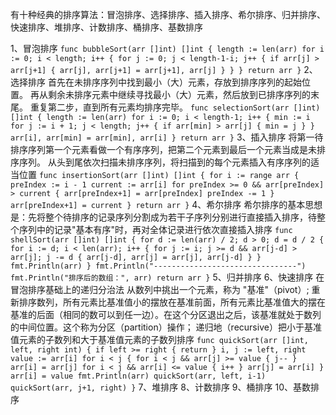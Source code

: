 有十种经典的排序算法：冒泡排序、选择排序、插入排序、希尔排序、归并排序、快速排序、堆排序、计数排序、桶排序、基数排序

1、冒泡排序
`
func bubbleSort(arr []int) []int {
        length := len(arr)
        for i := 0; i < length; i++ {
                for j := 0; j < length-1-i; j++ {
                        if arr[j] > arr[j+1] {
                                arr[j], arr[j+1] = arr[j+1], arr[j]
                        }
                }
        }
        return arr
}
`
2、选择排序
首先在未排序序列中找到最小（大）元素，存放到排序序列的起始位置。
再从剩余未排序元素中继续寻找最小（大）元素，然后放到已排序序列的末尾。
重复第二步，直到所有元素均排序完毕。
`
func selectionSort(arr []int) []int {
        length := len(arr)
        for i := 0; i < length-1; i++ {
                min := i
                for j := i + 1; j < length; j++ {
                        if arr[min] > arr[j] {
                                min = j
                        }
                }
                arr[i], arr[min] = arr[min], arr[i]
        }
        return arr
}
`
3、插入排序
将第一待排序序列第一个元素看做一个有序序列，把第二个元素到最后一个元素当成是未排序序列。
从头到尾依次扫描未排序序列，将扫描到的每个元素插入有序序列的适当位置
`
func insertionSort(arr []int) []int {
        for i := range arr {
                preIndex := i - 1
                current := arr[i]
                for preIndex >= 0 && arr[preIndex] > current {
                        arr[preIndex+1] = arr[preIndex]
                        preIndex -= 1
                }
                arr[preIndex+1] = current
        }
        return arr
}
`
4、希尔排序
希尔排序的基本思想是：先将整个待排序的记录序列分割成为若干子序列分别进行直接插入排序，待整个序列中的记录"基本有序"时，再对全体记录进行依次直接插入排序
`
func shellSort(arr []int) []int {
	for d := len(arr) / 2; d > 0; d = d / 2 {
		for i := d; i < len(arr); i++ {
			for j := i; j >= d && arr[j-d] > arr[j]; j -= d {
				arr[j-d], arr[j] = arr[j], arr[j-d]
			}
		}
		fmt.Println(arr)
	}
	fmt.Println("--------------------------------")
	fmt.Println("排序后的数组：", arr)
	return arr
}
`
5、归并排序
6、快速排序
在冒泡排序基础上的递归分治法
从数列中挑出一个元素，称为 "基准"（pivot）;
重新排序数列，所有元素比基准值小的摆放在基准前面，所有元素比基准值大的摆在基准的后面（相同的数可以到任一边）。在这个分区退出之后，该基准就处于数列的中间位置。这个称为分区（partition）操作；
递归地（recursive）把小于基准值元素的子数列和大于基准值元素的子数列排序
`
func quickSort(arr []int, left, right int) {
	if left >= right {
		return
	}
	i, j := left, right
	value := arr[i]
	for i < j {
		for i < j && arr[j] >= value {
			j--
		}
		arr[i] = arr[j]
		for i < j && arr[i] <= value {
			i++
		}
		arr[j] = arr[i]
	}
	arr[i] = value
	fmt.Println(arr)
	quickSort(arr, left, i-1)
	quickSort(arr, j+1, right)
}
`
7、堆排序
8、计数排序
9、桶排序
10、基数排序


